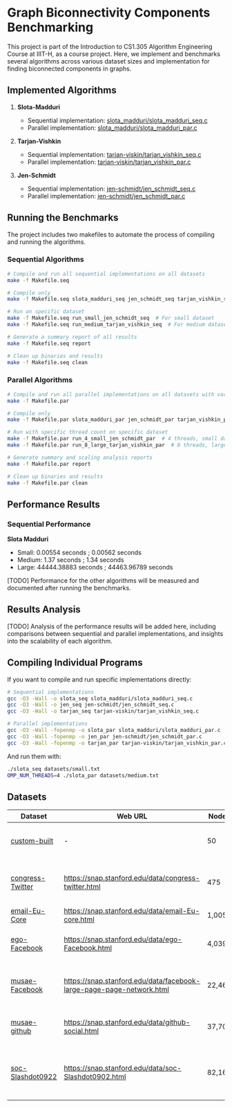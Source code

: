 # Graph Biconnectivity Components Benchmarking

This project is part of the Introduction to CS1.305 Algorithm Engineering Course at IIIT-H, as a course project. Here, we implement and benchmarks several algorithms across various dataset sizes and implementation for finding biconnected components in graphs.

## Implemented Algorithms

1. **Slota-Madduri**
   - Sequential implementation: [slota_madduri/slota_madduri_seq.c](./slota_madduri/slota_madduri_seq.c)
   - Parallel implementation: [slota_madduri/slota_madduri_par.c](./slota_madduri/slota_madduri_par.c)

2. **Tarjan-Vishkin**
   - Sequential implementation: [tarjan-viskin/tarjan_vishkin_seq.c](./tarjan-viskin/tarjan_vishkin_seq.c)
   - Parallel implementation: [tarjan-viskin/tarjan_vishkin_par.c](./tarjan-viskin/tarjan_vishkin_par.c)

3. **Jen-Schmidt**
   - Sequential implementation: [jen-schmidt/jen_schmidt_seq.c](./jen-schmidt/jen_schmidt_seq.c)
   - Parallel implementation: [jen-schmidt/jen_schmidt_par.c](./jen-schmidt/jen_schmidt_par.c)

## Running the Benchmarks

The project includes two makefiles to automate the process of compiling and running the algorithms.

### Sequential Algorithms

```bash
# Compile and run all sequential implementations on all datasets
make -f Makefile.seq

# Compile only
make -f Makefile.seq slota_madduri_seq jen_schmidt_seq tarjan_vishkin_seq

# Run on specific dataset
make -f Makefile.seq run_small_jen_schmidt_seq  # For small dataset
make -f Makefile.seq run_medium_tarjan_vishkin_seq  # For medium dataset

# Generate a summary report of all results
make -f Makefile.seq report

# Clean up binaries and results
make -f Makefile.seq clean
```

### Parallel Algorithms

```bash
# Compile and run all parallel implementations on all datasets with various thread counts
make -f Makefile.par

# Compile only
make -f Makefile.par slota_madduri_par jen_schmidt_par tarjan_vishkin_par

# Run with specific thread count on specific dataset
make -f Makefile.par run_4_small_jen_schmidt_par  # 4 threads, small dataset
make -f Makefile.par run_8_large_tarjan_vishkin_par  # 8 threads, large dataset

# Generate summary and scaling analysis reports
make -f Makefile.par report

# Clean up binaries and results
make -f Makefile.par clean
```

## Performance Results

### Sequential Performance
**Slota Madduri**
- Small: 0.00554 seconds ; 0.00562 seconds
- Medium: 1.37 seconds ; 1.34 seconds
- Large: 44444.38883 seconds ; 44463.96789 seconds

[TODO] Performance for the other algorithms will be measured and documented after running the benchmarks.

## Results Analysis

[TODO] Analysis of the performance results will be added here, including comparisons between sequential and parallel implementations, and insights into the scalability of each algorithm.

## Compiling Individual Programs

If you want to compile and run specific implementations directly:

```bash
# Sequential implementations
gcc -O3 -Wall -o slota_seq slota_madduri/slota_madduri_seq.c
gcc -O3 -Wall -o jen_seq jen-schmidt/jen_schmidt_seq.c
gcc -O3 -Wall -o tarjan_seq tarjan-viskin/tarjan_vishkin_seq.c

# Parallel implementations
gcc -O3 -Wall -fopenmp -o slota_par slota_madduri/slota_madduri_par.c
gcc -O3 -Wall -fopenmp -o jen_par jen-schmidt/jen_schmidt_par.c
gcc -O3 -Wall -fopenmp -o tarjan_par tarjan-viskin/tarjan_vishkin_par.c
```

And run them with:

```bash
./slota_seq datasets/small.txt
OMP_NUM_THREADS=4 ./slota_par datasets/medium.txt
```

## Datasets
| Dataset | Web URL | Nodes | Edges | Description |
|-------------|----------|-------|-------|-------------|
| [custom-built](./datasets/custom.txt)       | - | 50 | 128 | Custom built small set for testing |
| [congress-Twitter](./datasets/congress.txt)       | https://snap.stanford.edu/data/congress-twitter.html | 475 | 13,289 | Twitter interaction network for the US Congress |
| [email-Eu-Core](./datasets/email.txt)      | https://snap.stanford.edu/data/email-Eu-core.html | 1,005 | 25,571 | E-mail network |
| [ego-Facebook](./datasets/facebook.txt)       | https://snap.stanford.edu/data/ego-Facebook.html | 4,039 | 88,234 | Facebook social circles network |
| [musae-Facebook](./datasets/musae.txt)       | https://snap.stanford.edu/data/facebook-large-page-page-network.html | 22,469 | 171,002 | Facebook page-page network with page names |
| [musae-github](./datasets/github.txt)       | https://snap.stanford.edu/data/github-social.html | 37,700 | 289,003 | Social network of Github developers |
| [soc-Slashdot0922](./datasets/slashdot.txt)       | https://snap.stanford.edu/data/soc-Slashdot0902.html | 82,167 | 948,464 | Slashdot social network from February 2009 |